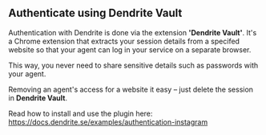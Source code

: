 ## Authenticate using Dendrite Vault

Authentication with Dendrite is done via the extension **'Dendrite Vault'**. It's a Chrome extension that extracts your session details from a specifed website so that your agent can log in your service on a separate browser.

This way, you never need to share sensitive details such as passwords with your agent. 

Removing an agent's access for a website it easy – just delete the session in **Dendrite Vault**.

Read how to install and use the plugin here:
https://docs.dendrite.se/examples/authentication-instagram
